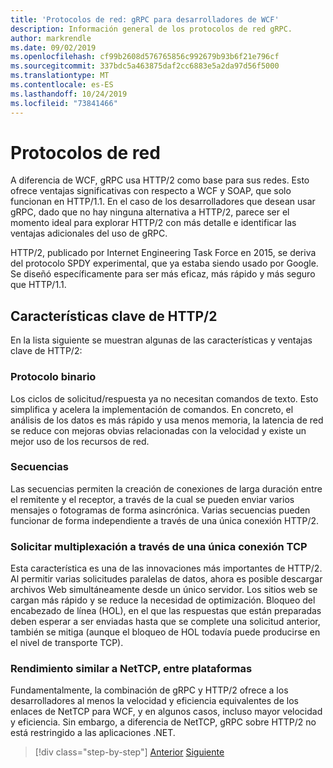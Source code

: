 ```yaml
---
title: 'Protocolos de red: gRPC para desarrolladores de WCF'
description: Información general de los protocolos de red gRPC.
author: markrendle
ms.date: 09/02/2019
ms.openlocfilehash: cf99b2608d576765856c992679b93b6f21e796cf
ms.sourcegitcommit: 337bdc5a463875daf2cc6883e5a2da97d56f5000
ms.translationtype: MT
ms.contentlocale: es-ES
ms.lasthandoff: 10/24/2019
ms.locfileid: "73841466"
---
```

# <a name="network-protocols"></a>Protocolos de red

A diferencia de WCF, gRPC usa HTTP/2 como base para sus redes. Esto ofrece ventajas significativas con respecto a WCF y SOAP, que solo funcionan en HTTP/1.1. En el caso de los desarrolladores que desean usar gRPC, dado que no hay ninguna alternativa a HTTP/2, parece ser el momento ideal para explorar HTTP/2 con más detalle e identificar las ventajas adicionales del uso de gRPC.

HTTP/2, publicado por Internet Engineering Task Force en 2015, se deriva del protocolo SPDY experimental, que ya estaba siendo usado por Google. Se diseñó específicamente para ser más eficaz, más rápido y más seguro que HTTP/1.1.

## <a name="key-features-of-http2"></a>Características clave de HTTP/2

En la lista siguiente se muestran algunas de las características y ventajas clave de HTTP/2:

### <a name="binary-protocol"></a>Protocolo binario

Los ciclos de solicitud/respuesta ya no necesitan comandos de texto. Esto simplifica y acelera la implementación de comandos. En concreto, el análisis de los datos es más rápido y usa menos memoria, la latencia de red se reduce con mejoras obvias relacionadas con la velocidad y existe un mejor uso de los recursos de red.

### <a name="streams"></a>Secuencias

Las secuencias permiten la creación de conexiones de larga duración entre el remitente y el receptor, a través de la cual se pueden enviar varios mensajes o fotogramas de forma asincrónica. Varias secuencias pueden funcionar de forma independiente a través de una única conexión HTTP/2.

### <a name="request-multiplexing-over-a-single-tcp-connection"></a>Solicitar multiplexación a través de una única conexión TCP

Esta característica es una de las innovaciones más importantes de HTTP/2. Al permitir varias solicitudes paralelas de datos, ahora es posible descargar archivos Web simultáneamente desde un único servidor. Los sitios web se cargan más rápido y se reduce la necesidad de optimización. Bloqueo del encabezado de línea (HOL), en el que las respuestas que están preparadas deben esperar a ser enviadas hasta que se complete una solicitud anterior, también se mitiga (aunque el bloqueo de HOL todavía puede producirse en el nivel de transporte TCP).

### <a name="nettcp-like-performance-cross-platform"></a>Rendimiento similar a NetTCP, entre plataformas

Fundamentalmente, la combinación de gRPC y HTTP/2 ofrece a los desarrolladores al menos la velocidad y eficiencia equivalentes de los enlaces de NetTCP para WCF, y en algunos casos, incluso mayor velocidad y eficiencia. Sin embargo, a diferencia de NetTCP, gRPC sobre HTTP/2 no está restringido a las aplicaciones .NET.

>[!div class="step-by-step"]
>[Anterior](interface-definition-language.md)
>[Siguiente](why-grpc.md)
